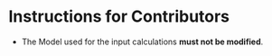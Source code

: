 # Instructions for Contributors

- The Model used for the input calculations **must not be modified**.
